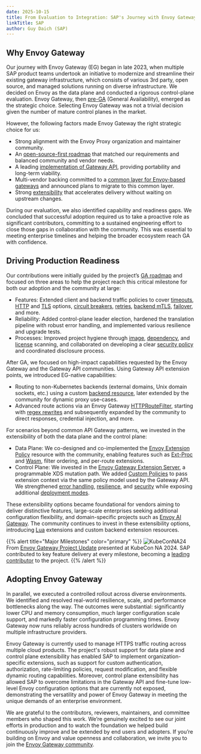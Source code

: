 ```yaml
---
date: 2025-10-15
title: From Evaluation to Integration: SAP's Journey with Envoy Gateway
linkTitle: SAP
author: Guy Daich (SAP)
---
```


## Why Envoy Gateway

Our journey with Envoy Gateway (EG) began in late 2023, when multiple SAP product teams undertook an initiative to modernize and streamline their existing gateway infrastructure, which consists of various 3rd party, open source, and managed solutions running on diverse infrastructure. We decided on Envoy as the data plane and conducted a rigorous control-plane evaluation. Envoy Gateway, then [pre-GA](https://sched.co/1Rj4s) (General Availability), emerged as the strategic choice. Selecting Envoy Gateway was not a trivial decision given the number of mature control planes in the market.

However, the following factors made Envoy Gateway the right strategic choice for us:
* Strong alignment with the Envoy Proxy organization and maintainer community.
* An [open-source-first roadmap](https://gateway.envoyproxy.io/contributions/roadmap/) that matched our requirements and balanced community and vendor needs.
* A leading [implementation of Gateway API](https://gateway-api.sigs.k8s.io/implementations/#envoy-gateway), providing portability and long-term viability.
* Multi-vendor backing committed to a [common layer for Envoy-based gateways](https://blog.envoyproxy.io/introducing-envoy-gateway-ad385cc59532) and announced plans to migrate to this common layer.
* Strong [extensibility](https://gateway.envoyproxy.io/docs/tasks/extensibility/) that accelerates delivery without waiting on upstream changes.

During our evaluation, we also identified capability and readiness gaps. We concluded that successful adoption required us to take a proactive role as significant contributors, committing to a sustained engineering effort to close those gaps in collaboration with the community. This was essential to meeting enterprise timelines and helping the broader ecosystem reach GA with confidence.

## Driving Production Readiness

Our contributions were initially guided by the project’s [GA roadmap](https://github.com/envoyproxy/gateway/issues/2249) and focused on three areas to help the project reach this critical milestone for both our adoption and the community at large:
* Features: Extended client and backend traffic policies to cover [timeouts](https://gateway.envoyproxy.io/docs/api/extension_types/#timeout), [HTTP](https://gateway.envoyproxy.io/docs/api/extension_types/#http1settings) and [TLS](https://gateway.envoyproxy.io/docs/api/extension_types/#clienttlssettings) options, [circuit breakers](https://gateway.envoyproxy.io/docs/tasks/traffic/circuit-breaker/), [retries](https://gateway.envoyproxy.io/docs/tasks/traffic/retry/), [backend mTLS](https://gateway.envoyproxy.io/docs/tasks/security/backend-mtls/), [failover](https://gateway.envoyproxy.io/docs/tasks/traffic/failover/), and more.
* Reliability: Added control-plane leader election, hardened the translation pipeline with robust error handling, and implemented various resilience and upgrade tests.
* Processes: Improved project hygiene through [image](https://github.com/envoyproxy/gateway/pull/3287), [dependency](https://github.com/envoyproxy/gateway/pull/3261), and [license](https://github.com/envoyproxy/gateway/pull/3407) scanning, and collaborated on developing a clear [security policy](https://github.com/envoyproxy/gateway/blob/main/SECURITY.md) and coordinated disclosure process.

After GA, we focused on high-impact capabilities requested by the Envoy Gateway and the Gateway API communities. Using Gateway API extension points, we introduced EG-native capabilities:
* Routing to non-Kubernetes backends (external domains, Unix domain sockets, etc.) using a custom [backend resource](https://gateway.envoyproxy.io/docs/tasks/traffic/backend/), later extended by the community for dynamic proxy use-cases.
* Advanced route actions via an Envoy Gateway [HTTPRouteFilter](https://gateway.envoyproxy.io/docs/api/extension_types/#httproutefilter), starting with [regex rewrites](https://github.com/envoyproxy/gateway/pull/4258) and subsequently expanded by the community to direct responses, credential injection, and more.

For scenarios beyond common API Gateway patterns, we invested in the extensibility of both the data plane and the control plane:
* Data Plane: We co-designed and co-implemented the [Envoy Extension Policy](https://gateway.envoyproxy.io/contributions/design/envoy-extension-policy/) resource with the community, enabling features such as [Ext-Proc](https://gateway.envoyproxy.io/latest/tasks/extensibility/ext-proc/) and [Wasm](https://gateway.envoyproxy.io/latest/tasks/extensibility/wasm/), filter ordering, and per-route extensions.
* Control Plane: We invested in the [Envoy Gateway Extension Server](https://gateway.envoyproxy.io/latest/tasks/extensibility/extension-server/), a programmable XDS mutation path. We added [Custom Policies](https://github.com/envoyproxy/gateway/issues/2975) to pass extension context via the same policy model used by the Gateway API. We strengthened [error handling](https://github.com/envoyproxy/gateway/pull/5540), [resilience](https://github.com/envoyproxy/gateway/issues/5612), and [security](https://github.com/envoyproxy/gateway/pull/5613) while exposing additional [deployment modes](https://github.com/envoyproxy/gateway/pull/3494).

These extensibility options became foundational for vendors aiming to deliver distinctive features, large-scale enterprises seeking additional configuration flexibility, and domain-specific projects such as [Envoy AI Gateway](https://aigateway.envoyproxy.io/). The community continues to invest in these extensibility options, introducing [Lua](https://gateway.envoyproxy.io/latest/tasks/extensibility/lua/) extensions and custom backend extension resources. 


{{% alert title="Major Milestones" color="primary" %}}
![KubeConNA24](/img/eg-kubecon-na-2024-update.png)
From [Envoy Gateway Project Update](https://sched.co/1iW9c) presented at KubeCon NA 2024. SAP contributed to key feature delivery at every milestone, becoming a [leading contributor](https://envoy.devstats.cncf.io/d/4/company-statistics-by-repository-group?var-period=d7&var-metric=activity&var-repogroup_name=envoyproxy%2Fgateway&var-companies=All) to the project.
{{% /alert %}}

## Adopting Envoy Gateway

In parallel, we executed a controlled rollout across diverse environments. We identified and resolved real-world resilience, scale, and performance bottlenecks along the way. The outcomes were substantial: significantly lower CPU and memory consumption, much larger configuration scale support, and markedly faster configuration programming times. Envoy Gateway now runs reliably across hundreds of clusters worldwide on multiple infrastructure providers.

Envoy Gateway is currently used to manage HTTPS traffic routing across multiple cloud products. The project's robust support for data plane and control plane extensibility has enabled SAP to implement organization-specific extensions, such as support for custom authentication, authorization, rate-limiting policies, request modification, and flexible dynamic routing capabilities. Moreover, control plane extensibility has allowed SAP to overcome limitations in the Gateway API and fine-tune low-level Envoy configuration options that are currently not exposed, demonstrating the versatility and power of Envoy Gateway in meeting the unique demands of an enterprise environment.

We are grateful to the contributors, reviewers, maintainers, and committee members who shaped this work. We’re genuinely excited to see our joint efforts in production and to watch the foundation we helped build continuously improve and be extended by end users and adopters. If you’re building on Envoy and value openness and collaboration, we invite you to join the [Envoy Gateway community](https://gateway.envoyproxy.io/).


